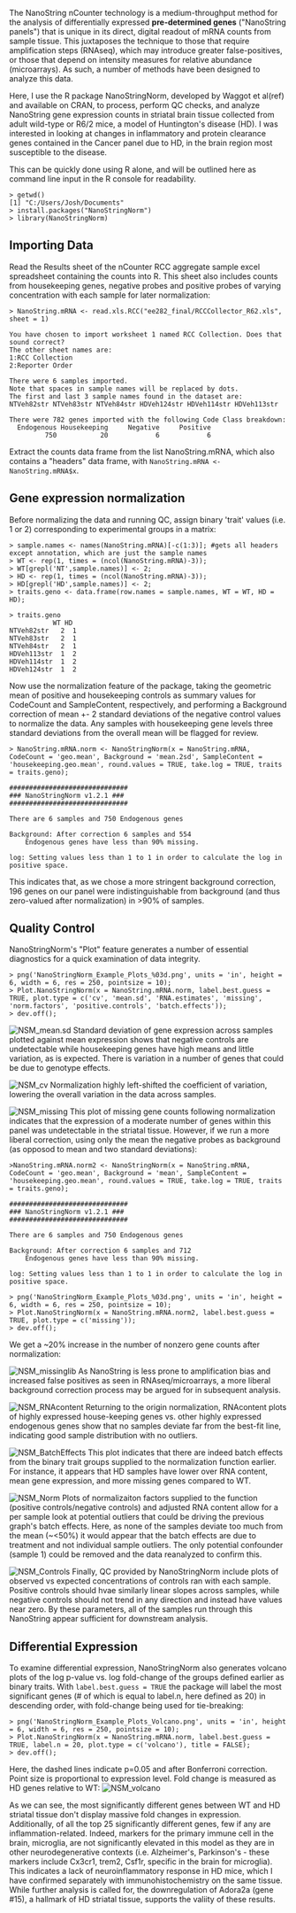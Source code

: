 The NanoString nCounter technology is a medium-throughput method for the analysis of differentially expressed __pre-determined genes__ ("NanoString panels") that is unique in its direct, digital readout of mRNA counts from sample tissue. 
This juxtaposes the technique to those that require amplification steps (RNAseq), which may introduce greater false-positives, or those that depend on intensity measures for relative abundance (microarrays). As such, a number of methods have been designed to analyze this data.

Here, I use the R package NanoStringNorm, developed by Waggot et al(ref) and available on CRAN, to process, perform QC checks, and analyze NanoString gene expression counts in striatal brain tissue collected from adult wild-type or R6/2 mice, a model of Huntington's disease (HD). I was interested in looking at changes in inflammatory and protein clearance genes contained in the Cancer panel due to HD, in the brain region most susceptible to the disease.

This can be quickly done using R alone, and will be outlined here as command line input in the R console for readability.
```
> getwd()
[1] "C:/Users/Josh/Documents"
> install.packages("NanoStringNorm")
> library(NanoStringNorm)
```

## Importing Data

Read the Results sheet of the nCounter RCC aggregate sample excel spreadsheet containing the counts into R. 
This sheet also includes counts from housekeeping genes, negative probes and positive probes of varying concentration with each sample for later normalization:
```
> NanoString.mRNA <- read.xls.RCC("ee282_final/RCCCollector_R62.xls", sheet = 1)

You have chosen to import worksheet 1 named RCC Collection. Does that sound correct?
The other sheet names are: 
1:RCC Collection
2:Reporter Order

There were 6 samples imported. 
Note that spaces in sample names will be replaced by dots. 
The first and last 3 sample names found in the dataset are:
NTVeh82str NTVeh83str NTVeh84str HDVeh124str HDVeh114str HDVeh113str

There were 782 genes imported with the following Code Class breakdown:
  Endogenous Housekeeping     Negative     Positive 
         750           20            6            6 
```         

Extract the counts data frame from the list NanoString.mRNA, which also contains a "headers" data frame, with ```NanoString.mRNA <- NanoString.mRNA$x```.

## Gene expression normalization

Before normalizing the data and running QC, assign binary 'trait' values (i.e. 1 or 2) corresponding to experimental groups in a matrix:
```
> sample.names <- names(NanoString.mRNA)[-c(1:3)]; #gets all headers except annotation, which are just the sample names
> WT <- rep(1, times = (ncol(NanoString.mRNA)-3));
> WT[grepl('NT',sample.names)] <- 2;
> HD <- rep(1, times = (ncol(NanoString.mRNA)-3));
> HD[grepl('HD',sample.names)] <- 2;
> traits.geno <- data.frame(row.names = sample.names, WT = WT, HD = HD);

> traits.geno
           WT HD
NTVeh82str   2  1
NTVeh83str   2  1
NTVeh84str   2  1
HDVeh113str  1  2
HDVeh114str  1  2
HDVeh124str  1  2
```

Now use the normalization feature of the package, taking the geometric mean of positive and housekeeping controls as summary values for CodeCount and SampleContent, respectively, 
and performing a Background correction of mean +- 2 standard deviations of the negative control values to normalize the data. Any samples with housekeeping gene levels three standard deviations from the overall mean will be flagged for review.

```
> NanoString.mRNA.norm <- NanoStringNorm(x = NanoString.mRNA, CodeCount = 'geo.mean', Background = 'mean.2sd', SampleContent = 'housekeeping.geo.mean', round.values = TRUE, take.log = TRUE, traits = traits.geno);

##############################
### NanoStringNorm v1.2.1 ###
##############################

There are 6 samples and 750 Endogenous genes 

Background: After correction 6 samples and 554 
	Endogenous genes have less than 90% missing. 

log: Setting values less than 1 to 1 in order to calculate the log in positive space.
```
This indicates that, as we chose a more stringent background correction, 196 genes on our panel were indistinguishable from background (and thus zero-valued after normalization) in >90% of samples.

## Quality Control
NanoStringNorm's "Plot" feature generates a number of essential diagnostics for a quick examination of data integrity.
```
> png('NanoStringNorm_Example_Plots_%03d.png', units = 'in', height = 6, width = 6, res = 250, pointsize = 10);
> Plot.NanoStringNorm(x = NanoString.mRNA.norm, label.best.guess = TRUE, plot.type = c('cv', 'mean.sd', 'RNA.estimates', 'missing', 'norm.factors', 'positive.controls', 'batch.effects'));
> dev.off();
```

![NSM_mean.sd](https://github.com/jshwaa/Final_Project_Nanostring/blob/master/Images/NSN_mean.sd.png?raw=true)
Standard deviation of gene expression across samples plotted against mean expression shows that negative controls are undetectable while housekeeping genes have high means and little variation, as is expected. There is variation in a number of genes that could be due to genotype effects. 


![NSM_cv](https://github.com/jshwaa/Final_Project_Nanostring/blob/master/Images/NSN_cv.png?raw=true)
Normalization highly left-shifted the coefficient of variation, lowering the overall variation in the data across samples.

![NSM_missing](https://github.com/jshwaa/Final_Project_Nanostring/blob/master/Images/NSN_missing.png?raw=true)
This plot of missing gene counts following normalization indicates that the expression of a moderate number of genes within this panel was undetectable in the striatal tissue. However, if we run a more liberal correction, using only the mean the negative probes as background (as opposod to mean and two standard deviations):

```
>NanoString.mRNA.norm2 <- NanoStringNorm(x = NanoString.mRNA, CodeCount = 'geo.mean', Background = 'mean', SampleContent = 'housekeeping.geo.mean', round.values = TRUE, take.log = TRUE, traits = traits.geno);

##############################
### NanoStringNorm v1.2.1 ###
##############################

There are 6 samples and 750 Endogenous genes 

Background: After correction 6 samples and 712 
	Endogenous genes have less than 90% missing. 

log: Setting values less than 1 to 1 in order to calculate the log in positive space.

> png('NanoStringNorm_Example_Plots_%03d.png', units = 'in', height = 6, width = 6, res = 250, pointsize = 10);
> Plot.NanoStringNorm(x = NanoString.mRNA.norm2, label.best.guess = TRUE, plot.type = c('missing'));
> dev.off();
```

We get a ~20% increase in the number of nonzero gene counts after normalization:

![NSM_missinglib](https://github.com/jshwaa/Final_Project_Nanostring/blob/master/Images/NSM_missinglib.png?raw=true)
As NanoString is less prone to amplification bias and increased false positives as seen in RNAseq/microarrays, a more liberal background correction process may be argued for in subsequent analysis.  

![NSM_RNAcontent](https://github.com/jshwaa/Final_Project_Nanostring/blob/master/Images/NSN_RNAcontent.png?raw=true)
Returning to the origin normalization, RNAcontent plots of highly expressed house-keeping genes vs. other highly expressed endogenous genes show that no samples deviate far from the best-fit line, indicating good sample distribution with no outliers.

![NSM_BatchEffects](https://github.com/jshwaa/Final_Project_Nanostring/blob/master/Images/NSN_BatchEffects.png?raw=true)
This plot indicates that there are indeed batch effects from the binary trait groups supplied to the normalization function earlier. For instance, it appears that HD samples have lower over RNA content, mean gene expression, and more missing genes compared to WT. 

![NSM_Norm](https://github.com/jshwaa/Final_Project_Nanostring/blob/master/Images/NSN_Norm.png?raw=true)
Plots of normalizaiton factors supplied to the function (positive controls/negative controls) and adjusted RNA content allow for a per sample look at potential outliers that could be driving the previous graph's batch effects. Here, as none of the samples deviate too much from the mean (~<50%) it would appear that the batch effects are due to treatment and not individual sample outliers. The only potential confounder (sample 1) could be removed and the data reanalyzed to confirm this. 


![NSM_Controls](https://github.com/jshwaa/Final_Project_Nanostring/blob/master/Images/NSN_Controls.png?raw=true)
Finally, QC provided by NanoStringNorm include plots of observed vs expected concentrations of controls ran with each sample. Positive controls should hvae similarly linear slopes across samples, while negative controls should not trend in any direction and instead have values near zero. By these parameters, all of the samples run through this NanoString appear sufficient for downstream analysis.


## Differential Expression
To examine differential expression, NanoStringNorm also generates volcano plots of the log p-value vs. log fold-change of the groups defined earlier as binary traits. With ```label.best.guess = TRUE``` the package will label the most significant genes (# of which is equal to label.n, here defined as 20) in descending order, with fold-change being used for tie-breaking: 
```
> png('NanoStringNorm_Example_Plots_Volcano.png', units = 'in', height = 6, width = 6, res = 250, pointsize = 10);
> Plot.NanoStringNorm(x = NanoString.mRNA.norm, label.best.guess = TRUE, label.n = 20, plot.type = c('volcano'), title = FALSE);
> dev.off();
```

Here, the dashed lines indicate p=0.05 and after Bonferroni correction. Point size is proportional to expression level. Fold change is measured as HD genes relative to WT:
![NSM_volcano](https://github.com/jshwaa/Final_Project_Nanostring/blob/master/Images/NSM_volc.png?raw=true)

As we can see, the most significantly different genes between WT and HD striatal tissue don't display massive fold changes in expression. Additionally, of all the top 25 significantly different genes, few if any are inflammation-related. Indeed, markers for the primary immune cell in the brain, microglia, are not significantly elevated in this model as they are in other neurodegenerative contexts (i.e. Alzheimer's, Parkinson's - these markers include Cx3cr1, trem2, Csf1r, specific in the brain for microglia). This indicates a lack of neuroinflammatory response in HD mice, which I have confirmed separately with immunohistochemistry on the same tissue. While further analysis is called for, the downregulation of Adora2a (gene #15), a hallmark of HD striatal tissue, supports the valiity of these results.

